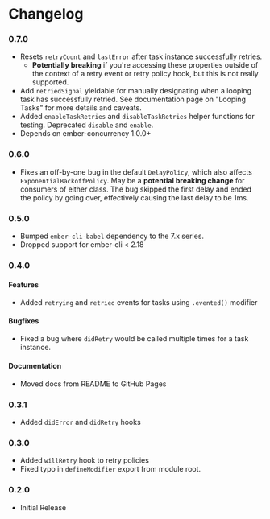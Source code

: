 # Changelog

### 0.7.0

- Resets `retryCount` and `lastError` after task instance successfully retries.
  * **Potentially breaking** if you're accessing these properties outside of the
  context of a retry event or retry policy hook, but this is not really supported.
- Add `retriedSignal` yieldable for manually designating when a looping task
  has successfully retried. See documentation page on "Looping Tasks" for more
  details and caveats.
- Added `enableTaskRetries` and `disableTaskRetries` helper functions for
  testing. Deprecated `disable` and `enable`.
- Depends on ember-concurrency 1.0.0+

### 0.6.0
- Fixes an off-by-one bug in the default `DelayPolicy`, which also affects
  `ExponentialBackoffPolicy`. May be a **potential breaking change** for
  consumers of either class. The bug skipped the first delay and ended the
  policy by going over, effectively causing the last delay to be 1ms.

### 0.5.0
- Bumped `ember-cli-babel` dependency to the 7.x series.
- Dropped support for ember-cli < 2.18

### 0.4.0

#### Features
- Added `retrying` and `retried` events for tasks using `.evented()` modifier

#### Bugfixes
- Fixed a bug where `didRetry` would be called multiple times for a task instance.

#### Documentation
- Moved docs from README to GitHub Pages

### 0.3.1

- Added `didError` and `didRetry` hooks

### 0.3.0

- Added `willRetry` hook to retry policies
- Fixed typo in `defineModifier` export from module root.

### 0.2.0

- Initial Release
